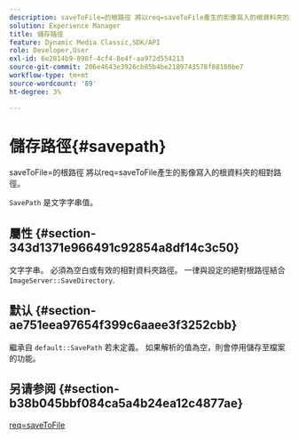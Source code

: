 ```yaml
---
description: saveToFile=的根路徑 將以req=saveToFile產生的影像寫入的根資料夾的相對路徑。
solution: Experience Manager
title: 儲存路徑
feature: Dynamic Media Classic,SDK/API
role: Developer,User
exl-id: 6e2814b9-898f-4cf4-8e4f-aa972d554213
source-git-commit: 206e4643e3926cb85b4be2189743578f88180be7
workflow-type: tm+mt
source-wordcount: '89'
ht-degree: 3%

---
```


# 儲存路徑{#savepath}

saveToFile=的根路徑 將以req=saveToFile產生的影像寫入的根資料夾的相對路徑。

`SavePath` 是文字字串值。

## 屬性 {#section-343d1371e966491c92854a8df14c3c50}

文字字串。 必須為空白或有效的相對資料夾路徑。 一律與設定的絕對根路徑結合 `ImageServer::SaveDirectory`.

## 默认 {#section-ae751eea97654f399c6aaee3f3252cbb}

繼承自 `default::SavePath` 若未定義。 如果解析的值為空，則會停用儲存至檔案的功能。

## 另请参阅 {#section-b38b045bbf084ca5a4b24ea12c4877ae}

[req=saveToFile](../../../../../is-api/http-ref/image-serving-api-ref/c-http-protocol-reference/c-command-reference/r-req/r-req.md#reference-907cdb4a97034db7ad94695f25552e76)
